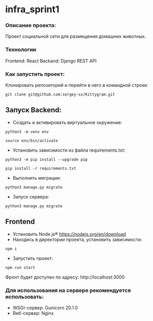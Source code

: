 # infra_sprint1 

### Описание проекта:
Проект социальной сети для размещения домашних животных.

### Технологии
Frontend: React
Backand: Django REST API

### Как запустить проект:

Клонировать репозиторий и перейти в него в командной строке:

```
git clone git@github.com:sergey-xx/Kittygram.git
```

## Запуск Backend:
- Cоздать и активировать виртуальное окружение:

```
python3 -m venv env
```

```
source env/bin/activate
```

- Установить зависимости из файла requirements.txt:

```
python3 -m pip install --upgrade pip
```

```
pip install -r requirements.txt
```

- Выполнить миграции:

```
python3 manage.py migrate
```
- Запуск сервера:

```
python3 manage.py migrate
```
## Frontend
- Установить Node.js® https://nodejs.org/en/download
- Находясь в директории проекта, установить зависимости:

```
npm i
```
- Запустить проект:
```
npm run start
```
  Фронт будет доступен по адресу: http://localhost:3000

### Для использования на сервере рекомендуется использовать:

- WSGI-сервер: Gunicorn 20.1.0 
- Веб-сервер: Nginx
